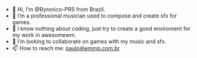 - 👋 Hi, I’m @Byronico-PRS from Brazil.
- 👀 I’m a professional musician used to compose and create sfx for games. 
- 🌱 I know nothing about coding, just try to create a good enviroment for my work in awesomewm.
- 💞️ I’m looking to collaborate on games with my music and sfx.
- 📫 How to reach me: paulo@emmp.com.br

<!---
Byronico-PRS/Byronico-PRS is a ✨ special ✨ repository because its `README.md` (this file) appears on your GitHub profile.
You can click the Preview link to take a look at your changes.
--->
